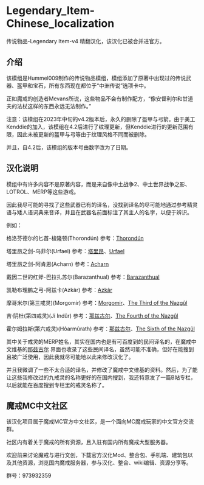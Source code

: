 # Legendary_Item-Chinese_localization
传说物品-Legendary Item-v4 精翻汉化，该汉化已被合并进官方。

## 介绍
该模组是Hummel009制作的传说物品模组，模组添加了原著中出现过的传说武器、盔甲和宝石，所有东西现在都位于“中洲传说”选项卡中。

正如魔戒的创造者Mevans所说，这些物品不会有制作配方，“像安督利尔和甘道夫的法杖这样的东西永远无法制作。”

注意：该模组在2023年中旬的v4.2版本后，永久的删除了盔甲与弓箭。由于美工Kenddie的加入，该模组在4.2后进行了纹理更新，但Kenddie进行的更新范围有限，因此未被更新的盔甲与弓等由于纹理风格不同而被删除。

并且，自4.2后，该模组的版本号由数字改为了日期。

## 汉化说明

模组中有许多内容不是原著内容，而是来自像中土战争2、中土世界战争之影、LOTROL、MERP等这些游戏。

因此我尽可能的寻找了这些武器已有的译名，没找到译名的尽可能地通过参考精灵语与矮人语词典来音译，并且在武器名前面标注了其主人的名字，以便于辨识。

例如：

格洛芬德尔的匕首-梭隆顿(Thorondún)   参考：[Thorondún](https://aminoapps.com/c/elvish/page/item/thorondun/Kvg0_70cKIR4aon6rdd24qlBBbKqLXpGbb)

塔里昂之剑-乌菲尔(Urfael)   参考：[塔里昂](https://lotr.huijiwiki.com/wiki/%E5%A1%94%E9%87%8C%E6%98%82)、[Urfael](https://shadowofwar.fandom.com/wiki/Urfael)

塔里昂之剑-阿肯恩(Acharn)  参考：[Acharn](https://shadowofwar.fandom.com/wiki/Acharn)

戴因二世的红斧-巴拉扎苏尔(Barazanthual)  参考：[Barazanthual](https://lotr.fandom.com/wiki/D%C3%A1in_II)

凯勒布理鹏之弓-阿兹卡(Azkâr)  参考：[Azkâr](https://shadowofwar.fandom.com/wiki/Azk%C3%A2r)

摩哥米尔(第三戒灵)(Morgomir)  参考：[Morgomir](https://lotr.fandom.com/wiki/Morgomir)、[The Third of the Nazgûl](https://notionclubarchives.fandom.com/wiki/The_Third_of_the_Nazg%C3%BBl)

吉·阴杜(第四戒灵)(Jí Indûr)  参考：[那兹古尔](https://lotr.huijiwiki.com/wiki/%E9%82%A3%E5%85%B9%E5%8F%A4%E5%B0%94)、[The Fourth of the Nazgûl](https://notionclubarchives.fandom.com/wiki/The_Fourth_of_the_Nazg%C3%BBl)

霍尔姆拉斯(第六戒灵)(Hôarmûrath)  参考：[那兹古尔](https://lotr.huijiwiki.com/wiki/%E9%82%A3%E5%85%B9%E5%8F%A4%E5%B0%94)、[The Sixth of the Nazgûl](https://notionclubarchives.fandom.com/wiki/The_Sixth_of_the_Nazg%C3%BBl)

其中关于戒灵的MERP姓名，其实在国内也是有可百度到的民间译名的，在魔戒中文维基的[那兹古尔](https://lotr.huijiwiki.com/wiki/%E9%82%A3%E5%85%B9%E5%8F%A4%E5%B0%94) 界面也收录了这些民间译名，虽然可能不准确，但好在能搜到且被广泛使用，因此我就尽可能地以此来修改汉化了。

并且我微调了一些不太合适的译名，并修改了魔戒中文维基的资料。然后，为了能让这些我修改过的九戒灵的名称更好的在国内搜到，我还特意发了一篇B站专栏，以后就能在百度搜到专栏里的戒灵名称了。

## 魔戒MC中文社区
该汉化项目属于魔戒MC官方中文社区，是一个面向MC魔戒玩家的中文官方交流群。

社区内有着关于魔戒的所有资源，且入驻有国内所有魔戒大型服务器。

欢迎前来讨论魔戒与进行文创，下载官方汉化Mod、整合包、手机端、建筑包以及其他资源，浏览国内魔戒服务器，参与汉化、整合、wiki编辑、资源分享等。

群号：973932359
